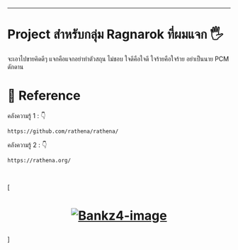 
----------
# Project สำหรับกลุ่ม Ragnarok ที่ผมแจก 🖐️

จะเอาไปขายคิดดีๆ แจกคือแจกอย่าทำตัวสถุน ไม่ชอบ ใจดีคือใจดี ใจร้ายคือใจร้าย
อย่าเป็นนาย PCM ดักดาน

# 📌 Reference
คลังความรู้ 1 : 👇

    https://github.com/rathena/rathena/

คลังความรู้ 2 : 👇

    https://rathena.org/

<br>

[<h1 align="center">
  [![Bankz4-image]][Bankz4-url]<br>
</h1>]

[Bankz4-image]: https://img.shields.io/badge/Amonchai--green?logo=github&style=social
[Bankz4-url]: https://github.com/byz7day/
